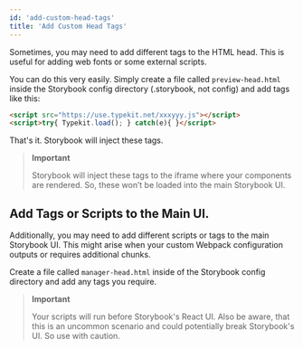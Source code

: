 ```yaml
---
id: 'add-custom-head-tags'
title: 'Add Custom Head Tags'
---
```


Sometimes, you may need to add different tags to the HTML head. This is useful for adding web fonts or some external scripts.

You can do this very easily. Simply create a file called `preview-head.html` inside the Storybook config directory (.storybook, not config) and add tags like this:

```html
<script src="https://use.typekit.net/xxxyyy.js"></script>
<script>try{ Typekit.load(); } catch(e){ }</script>
```

That's it. Storybook will inject these tags.

> **Important**
>
> Storybook will inject these tags to the iframe where your components are rendered. So, these won’t be loaded into the main Storybook UI.

## Add Tags or Scripts to the Main UI.

Additionally, you may need to add different scripts or tags to the main Storybook UI. This might arise when your custom Webpack configuration outputs or requires additional chunks.

Create a file called `manager-head.html` inside of the Storybook config directory and add any tags you require.

> **Important**
>
> Your scripts will run before Storybook's React UI. Also be aware, that this is an uncommon scenario and could potentially break Storybook's UI. So use with caution.  
